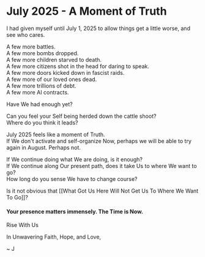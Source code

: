 # July 2025 - A Moment of Truth

I had given myself until July 1, 2025 to allow things get a little worse, and see who cares.  

A few more battles.  
A few more bombs dropped.  
A few more children starved to death.  
A few more citizens shot in the head for daring to speak.  
A few more doors kicked down in fascist raids.  
A few more of our loved ones dead.  
A few more trillions of debt.  
A few more AI contracts.  

Have We had enough yet?  

Can you feel your Self being herded down the cattle shoot?  
Where do you think it leads?  

July 2025 feels like a moment of Truth.  
If We don't activate and self-organize Now, perhaps we will be able to try again in August. Perhaps not.  

If We continue doing what We are doing, is it enough?  
If We continue along Our present path, does it take Us to where We want to go?  
How long do you sense We have to change course?  

Is it not obvious that [[What Got Us Here Will Not Get Us To Where We Want To Go]]?  
#### **Your presence matters immensely. The Time is Now.**

<a class='kindful-donate-btn' id='kindful-donate-btn-991b40b3-0f60-41fb-9679-b2faa8482284'>Rise With Us</a>
<script src='https://lionsberg-bloom.kindful.com/embeds/991b40b3-0f60-41fb-9679-b2faa8482284/init.js?type=button' data-embed-id='991b40b3-0f60-41fb-9679-b2faa8482284' data-lookup-type='jquery-selector' data-lookup-value='#kindful-donate-btn-991b40b3-0f60-41fb-9679-b2faa8482284'></script>

In Unwavering Faith, Hope, and Love, 

~ J  




